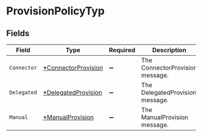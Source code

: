 # ProvisionPolicyTyp


## Fields

| Field                                                            | Type                                                             | Required                                                         | Description                                                      |
| ---------------------------------------------------------------- | ---------------------------------------------------------------- | ---------------------------------------------------------------- | ---------------------------------------------------------------- |
| `Connector`                                                      | [*ConnectorProvision](../../models/shared/connectorprovision.md) | :heavy_minus_sign:                                               | The ConnectorProvision message.                                  |
| `Delegated`                                                      | [*DelegatedProvision](../../models/shared/delegatedprovision.md) | :heavy_minus_sign:                                               | The DelegatedProvision message.                                  |
| `Manual`                                                         | [*ManualProvision](../../models/shared/manualprovision.md)       | :heavy_minus_sign:                                               | The ManualProvision message.                                     |